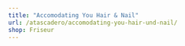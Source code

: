 ```yaml
---
title: "Accomodating You Hair & Nail"
url: /atascadero/accomodating-you-hair-und-nail/
shop: Friseur
---
```

